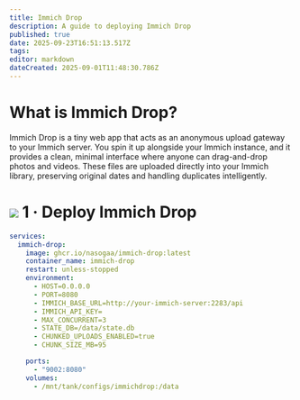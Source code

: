 ```yaml
---
title: Immich Drop
description: A guide to deploying Immich Drop
published: true
date: 2025-09-23T16:51:13.517Z
tags: 
editor: markdown
dateCreated: 2025-09-01T11:48:30.786Z
---
```


# What is Immich Drop?

Immich Drop is a tiny web app that acts as an anonymous upload gateway to your Immich server. You spin it up alongside your Immich instance, and it provides a clean, minimal interface where anyone can drag-and-drop photos and videos. These files are uploaded directly into your Immich library, preserving original dates and handling duplicates intelligently.

# <img src="/docker.png" class="tab-icon"> 1 · Deploy Immich Drop

```yaml
services:
  immich-drop:
    image: ghcr.io/nasogaa/immich-drop:latest
    container_name: immich-drop
    restart: unless-stopped
    environment:
      - HOST=0.0.0.0
      - PORT=8080
      - IMMICH_BASE_URL=http://your-immich-server:2283/api
      - IMMICH_API_KEY=
      - MAX_CONCURRENT=3
      - STATE_DB=/data/state.db
      - CHUNKED_UPLOADS_ENABLED=true
      - CHUNK_SIZE_MB=95

    ports:
      - "9002:8080"
    volumes:
      - /mnt/tank/configs/immichdrop:/data
```
